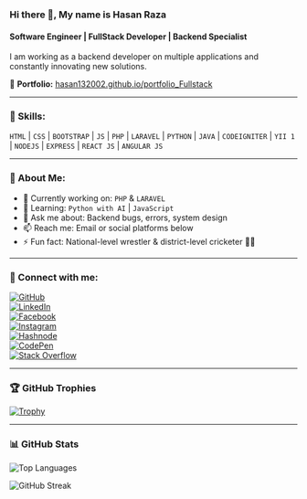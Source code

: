 ### Hi there 👋, My name is Hasan Raza  
#### Software Engineer | FullStack Developer | Backend Specialist

I am working as a backend developer on multiple applications and constantly innovating new solutions.

🔗 **Portfolio:** [hasan132002.github.io/portfolio_Fullstack](https://hasan132002.github.io/portfolio_Fullstack/)

---

### 🚀 Skills:
`HTML` | `CSS` | `BOOTSTRAP` | `JS` | `PHP` | `LARAVEL` | `PYTHON` | `JAVA` | `CODEIGNITER` | `YII 1` | `NODEJS` | `EXPRESS` | `REACT JS` | `ANGULAR JS`

---

### 📌 About Me:
- 🔭 Currently working on: `PHP` & `LARAVEL`
- 🌱 Learning: `Python with AI` | `JavaScript`
- 💬 Ask me about: Backend bugs, errors, system design
- 📫 Reach me: Email or social platforms below
- ⚡ Fun fact: National-level wrestler & district-level cricketer 🥇🏏

---

### 📡 Connect with me:

[![GitHub](https://img.shields.io/badge/GitHub-000?style=for-the-badge&logo=github)](https://github.com/Hasan132002)  
[![LinkedIn](https://img.shields.io/badge/LinkedIn-blue?style=for-the-badge&logo=linkedin)](https://www.linkedin.com/in/hasan-raza-8055541a6/)  
[![Facebook](https://img.shields.io/badge/Facebook-1877F2?style=for-the-badge&logo=facebook)](https://www.facebook.com/HasanRaza200/)  
[![Instagram](https://img.shields.io/badge/Instagram-e4405f?style=for-the-badge&logo=instagram)](https://www.instagram.com/h_a_s_a_n__r_a_z_a/)  
[![Hashnode](https://img.shields.io/badge/Hashnode-2962ff?style=for-the-badge&logo=hashnode)](https://hashnode.com/@Hasanraza132002)  
[![CodePen](https://img.shields.io/badge/CodePen-000?style=for-the-badge&logo=codepen)](https://codepen.io/hasan-raza)  
[![Stack Overflow](https://img.shields.io/badge/StackOverflow-F58025?style=for-the-badge&logo=stackoverflow)](https://stackoverflow.com/users/14166067/hasan-raza)

---

### 🏆 GitHub Trophies
[![Trophy](https://github-profile-trophy.vercel.app/?username=Hasan132002&theme=radical&margin-w=15&margin-h=15)](https://github.com/ryo-ma/github-profile-trophy)

---

### 📊 GitHub Stats

![Top Languages](https://github-readme-stats.vercel.app/api/top-langs/?username=Hasan132002&layout=compact&langs_count=10&theme=gruvbox)

![GitHub Streak](https://github-readme-streak-stats.herokuapp.com/?user=Hasan132002&theme=dark&hide_border=false)




